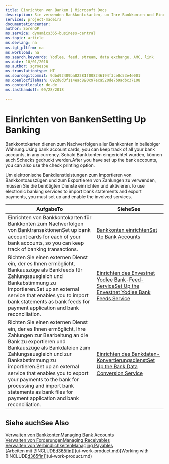```yaml
---
title: Einrichten von Banken | Microsoft Docs
description: Sie verwenden Bankkontokarten, um Ihre Bankkonten und Einrichtungsbankfeeds, wie Yodlee, um Daten auszutauschen.
services: project-madeira
documentationcenter: 
author: SorenGP
ms.service: dynamics365-business-central
ms.topic: article
ms.devlang: na
ms.tgt_pltfrm: na
ms.workload: na
ms.search.keywords: Yodlee, feed, stream, data exchange, AMC, link
ms.date: 10/01/2018
ms.author: sgroespe
ms.translationtype: HT
ms.sourcegitcommit: 9dbd92409ba02281f008246194f3ce0c53e4e001
ms.openlocfilehash: 092d8d3f114eac890c97eca520de7b9adbc37108
ms.contentlocale: de-de
ms.lasthandoff: 09/28/2018

---
```

# <a name="setting-up-banking"></a><span data-ttu-id="d959a-103">Einrichten von Banken</span><span class="sxs-lookup"><span data-stu-id="d959a-103">Setting Up Banking</span></span>
<span data-ttu-id="d959a-104">Bankkontokarten dienen zum Nachverfolgen aller Bankkonten in beliebiger Währung.</span><span class="sxs-lookup"><span data-stu-id="d959a-104">Using bank account cards, you can keep track of all your bank accounts, in any currency.</span></span> <span data-ttu-id="d959a-105">Sobald Bankkonten eingerichtet wurden, können auch Schecks gedruckt werden.</span><span class="sxs-lookup"><span data-stu-id="d959a-105">After you have set up the bank accounts, you can also use the check printing option.</span></span>

<span data-ttu-id="d959a-106">Um elektronische Bankdienstleistungen zum Importieren von Bankkontoauszügen und zum Exportieren von Zahlungen zu verwenden, müssen Sie die benötigten Dienste einrichten und aktivieren.</span><span class="sxs-lookup"><span data-stu-id="d959a-106">To use electronic banking services to import bank statements and  export payments, you must set up and enable the involved services.</span></span>

| <span data-ttu-id="d959a-107">Aufgabe</span><span class="sxs-lookup"><span data-stu-id="d959a-107">To</span></span> | <span data-ttu-id="d959a-108">Siehe</span><span class="sxs-lookup"><span data-stu-id="d959a-108">See</span></span> |
| --- | --- |
| <span data-ttu-id="d959a-109">Einrichten von Bankkontokarten für Bankkonten zum Nachverfolgen von Banktransaktionen</span><span class="sxs-lookup"><span data-stu-id="d959a-109">Set up bank account cards for each of your bank accounts, so you can keep track of banking transactions.</span></span> |[<span data-ttu-id="d959a-110">Bankkonten einrichten</span><span class="sxs-lookup"><span data-stu-id="d959a-110">Set Up Bank Accounts</span></span>](bank-how-setup-bank-accounts.md) |
| <span data-ttu-id="d959a-111">Richten Sie einen externen Dienst ein, der es Ihnen ermöglicht, Bankauszüge als Bankfeeds für Zahlungsausgleich und Bankabstimmung zu importieren.</span><span class="sxs-lookup"><span data-stu-id="d959a-111">Set up an external service that enables you to import bank statements as bank feeds for payment application and bank reconciliation.</span></span> |[<span data-ttu-id="d959a-112">Einrichten des Envestnet Yodlee Bank-Feed-Service</span><span class="sxs-lookup"><span data-stu-id="d959a-112">Set Up the Envestnet Yodlee Bank Feeds Service</span></span>](bank-how-setup-bank-statement-service.md) |
| <span data-ttu-id="d959a-113">Richten Sie einen externen Dienst ein, der es Ihnen ermöglicht, Ihre Zahlungen zur Bearbeitung an die Bank zu exportieren und Bankauszüge als Bankdateien zum Zahlungsausgleich und zur Bankabstimmung zu importieren.</span><span class="sxs-lookup"><span data-stu-id="d959a-113">Set up an external service that enables you to export your payments to the bank for processing  and import bank statements as bank files for payment application and bank reconciliation.</span></span> |[<span data-ttu-id="d959a-114">Einrichten des Bankdaten-Konvertierungsdienst</span><span class="sxs-lookup"><span data-stu-id="d959a-114">Set Up the Bank Data Conversion Service</span></span>](bank-how-setup-bank-data-conversion-service.md) |

## <a name="see-also"></a><span data-ttu-id="d959a-115">Siehe auch</span><span class="sxs-lookup"><span data-stu-id="d959a-115">See Also</span></span>
[<span data-ttu-id="d959a-116">Verwalten von Bankkonten</span><span class="sxs-lookup"><span data-stu-id="d959a-116">Managing Bank Accounts</span></span>](bank-manage-bank-accounts.md)  
[<span data-ttu-id="d959a-117">Verwalten von Forderungen</span><span class="sxs-lookup"><span data-stu-id="d959a-117">Managing Receivables</span></span>](receivables-manage-receivables.md)  
[<span data-ttu-id="d959a-118">Verwalten von Verbindlichkeiten</span><span class="sxs-lookup"><span data-stu-id="d959a-118">Managing Payables</span></span>](payables-manage-payables.md)  
<span data-ttu-id="d959a-119">[Arbeiten mit [!INCLUDE[d365fin](includes/d365fin_md.md)]](ui-work-product.md)</span><span class="sxs-lookup"><span data-stu-id="d959a-119">[Working with [!INCLUDE[d365fin](includes/d365fin_md.md)]](ui-work-product.md)</span></span>

